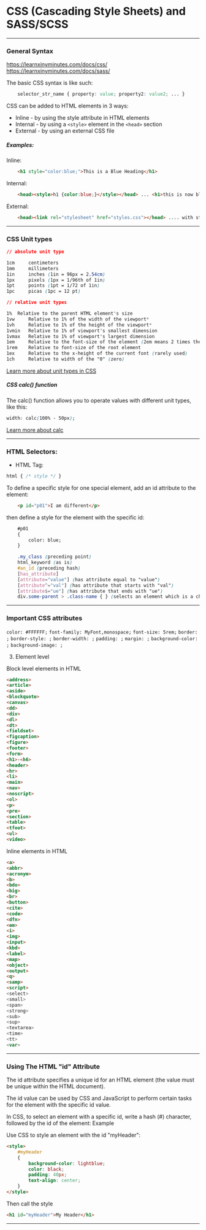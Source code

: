 # CSS (Cascading Style Sheets) and SASS/SCSS
---



### General Syntax

https://learnxinyminutes.com/docs/css/
https://learnxinyminutes.com/docs/sass/

The basic CSS syntax is like such:
```css
	selector_str_name { property: value; property2: value2; ... }
```

CSS can be added to HTML elements in 3 ways:
- Inline - by using the style attribute in HTML elements
- Internal - by using a `<style>` element in the `<head>` section
- External - by using an external CSS file

##### Examples:

Inline:

```html
	<h1 style="color:blue;">This is a Blue Heading</h1> 
```

Internal:

```html
	<head><style>h1 {color:blue;}</style></head> ... <h1>this is now blue</h1>
```

External:

```html
	<head><link rel="stylesheet" href="styles.css"></head> .... with stylesheet containing the appropriate CSS wished for the various element, in the syntax "h1 {color:blue; font-family:verdana;}"
```

---

### CSS Unit types

```css
// absolute unit type

1cm 	centimeters
1mm 	millimeters
1in 	inches (1in = 96px = 2.54cm)
1px 	pixels (1px = 1/96th of 1in)
1pt 	points (1pt = 1/72 of 1in)
1pc 	picas (1pc = 12 pt) 

// relative unit types

1% 	Relative to the parent HTML element's size
1vw 	Relative to 1% of the width of the viewport* 	
1vh 	Relative to 1% of the height of the viewport* 	
1vmin 	Relative to 1% of viewport's smallest dimension 	
1vmax 	Relative to 1% of viewport's largest dimension 	
1em 	Relative to the font-size of the element (2em means 2 times the size of the current font) 	
1rem 	Relative to font-size of the root element 	
1ex 	Relative to the x-height of the current font (rarely used) 	
1ch 	Relative to width of the "0" (zero) 	
```
[Learn more about unit types in CSS](https://www.w3schools.com/CSSref/css_units.asp)

##### CSS calc() function

The calc() function allows you to operate values with different unit types, like this:
```css
width: calc(100% - 50px);
```

[Learn more about calc](https://www.w3schools.com/cssref/func_calc.asp)

---

### HTML Selectors:

-	HTML Tag:
```css
html { /* style */ }
```

To define a specific style for one special element, add an id attribute to the element:
```html
	<p id="p01">I am different</p>
```
then define a style for the element with the specific id:
```html
	#p01
	{
		color: blue;
	} 
```

```css
	.my_class (preceding point)
	html_keyword (as is)
	#an_id (preceding hash)
	[has_attribute]
	[attribute="value"] (has attribute equal to "value")
	[attribute^="val"] (has attribute that starts with "val")
	[attribute$="ue"] (has attribute that ends with "ue")
	div.some-parent > .class-name { } (selects an element which is a child of another element)
```

---

### Important CSS attributes

`color: #FFFFFF;`
`font-family: MyFont,monospace;`
`font-size: 5rem;`
`border: ;`
`border-style: ;`
`border-width: ;`
`padding: ;`
`margin: ;`
`background-color: ;`
`background-image: ;`




3) Element level

Block level elements in HTML
```html
<address>
<article>
<aside>
<blockquote>
<canvas>
<dd>
<div>
<dl>
<dt>
<fieldset>
<figcaption>
<figure>
<footer>
<form>
<h1>-<h6>
<header>
<hr>
<li>
<main>
<nav>
<noscript>
<ol>
<p>
<pre>
<section>
<table>
<tfoot>
<ul>
<video>
```

Inline elements in HTML
```html
<a>
<abbr>
<acronym>
<b>
<bdo>
<big>
<br>
<button>
<cite>
<code>
<dfn>
<em>
<i>
<img>
<input>
<kbd>
<label>
<map>
<object>
<output>
<q>
<samp>
<script>
<select>
<small>
<span>
<strong>
<sub>
<sup>
<textarea>
<time>
<tt>
<var>
```

---

### Using The HTML "id" Attribute

The id attribute specifies a unique id for an HTML element (the value must be unique within the HTML document).

The id value can be used by CSS and JavaScript to perform certain tasks for the element with the specific id value.

In CSS, to select an element with a specific id, write a hash (#) character, followed by the id of the element:
Example

Use CSS to style an element with the id "myHeader":

```html
<style>
	#myHeader
	{
		background-color: lightblue;
		color: black;
		padding: 40px;
		text-align: center;
	}
</style>
```

Then call the style

```html
<h1 id="myHeader">My Header</h1>
```

---
